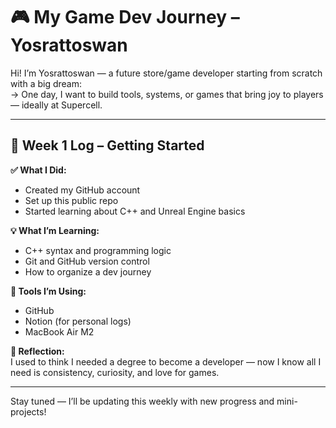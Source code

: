 # 🎮 My Game Dev Journey – Yosrattoswan

Hi! I’m Yosrattoswan — a future store/game developer starting from scratch with a big dream:  
→ One day, I want to build tools, systems, or games that bring joy to players — ideally at Supercell.

---

## 📆 Week 1 Log – Getting Started

**✅ What I Did:**
- Created my GitHub account
- Set up this public repo
- Started learning about C++ and Unreal Engine basics

**💡 What I’m Learning:**
- C++ syntax and programming logic
- Git and GitHub version control
- How to organize a dev journey

**🔧 Tools I’m Using:**
- GitHub
- Notion (for personal logs)
- MacBook Air M2

**🧠 Reflection:**  
I used to think I needed a degree to become a developer — now I know all I need is consistency, curiosity, and love for games.

---

Stay tuned — I’ll be updating this weekly with new progress and mini-projects!
